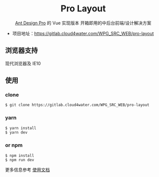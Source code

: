 <h1 align="center">Pro Layout</h1>

<div align="center">

[Ant Design Pro](https://github.com/ant-design/ant-design-pro) 的 Vue 实现版本
开箱即用的中后台前端/设计解决方案

</div>

- 项目地址：https://gitlab.cloud4water.com/WPG_SRC_WEB/pro-layout

## 浏览器支持

现代浏览器及 IE10

## 使用

### clone

```bash
$ git clone https://gitlab.cloud4water.com/WPG_SRC_WEB/pro-layout
```

### yarn

```bash
$ yarn install
$ yarn dev
```

### or npm

```
$ npm install
$ npm run dev
```

更多信息参考 [使用文档](https://gitlab.cloud4water.com/WPG_SRC_WEB/pro-layout/docs)
